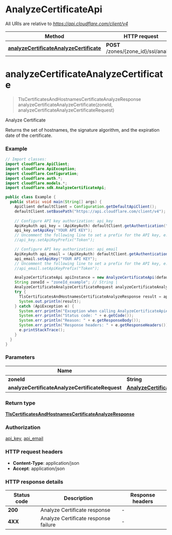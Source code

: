 # AnalyzeCertificateApi

All URIs are relative to *https://api.cloudflare.com/client/v4*

| Method | HTTP request | Description |
|------------- | ------------- | -------------|
| [**analyzeCertificateAnalyzeCertificate**](AnalyzeCertificateApi.md#analyzeCertificateAnalyzeCertificate) | **POST** /zones/{zone_id}/ssl/analyze | Analyze Certificate |


<a id="analyzeCertificateAnalyzeCertificate"></a>
# **analyzeCertificateAnalyzeCertificate**
> TlsCertificatesAndHostnamesCertificateAnalyzeResponse analyzeCertificateAnalyzeCertificate(zoneId, analyzeCertificateAnalyzeCertificateRequest)

Analyze Certificate

Returns the set of hostnames, the signature algorithm, and the expiration date of the certificate.

### Example
```java
// Import classes:
import cloudflare.ApiClient;
import cloudflare.ApiException;
import cloudflare.Configuration;
import cloudflare.auth.*;
import cloudflare.models.*;
import cloudflare.sdk.AnalyzeCertificateApi;

public class Example {
  public static void main(String[] args) {
    ApiClient defaultClient = Configuration.getDefaultApiClient();
    defaultClient.setBasePath("https://api.cloudflare.com/client/v4");
    
    // Configure API key authorization: api_key
    ApiKeyAuth api_key = (ApiKeyAuth) defaultClient.getAuthentication("api_key");
    api_key.setApiKey("YOUR API KEY");
    // Uncomment the following line to set a prefix for the API key, e.g. "Token" (defaults to null)
    //api_key.setApiKeyPrefix("Token");

    // Configure API key authorization: api_email
    ApiKeyAuth api_email = (ApiKeyAuth) defaultClient.getAuthentication("api_email");
    api_email.setApiKey("YOUR API KEY");
    // Uncomment the following line to set a prefix for the API key, e.g. "Token" (defaults to null)
    //api_email.setApiKeyPrefix("Token");

    AnalyzeCertificateApi apiInstance = new AnalyzeCertificateApi(defaultClient);
    String zoneId = "zoneId_example"; // String | 
    AnalyzeCertificateAnalyzeCertificateRequest analyzeCertificateAnalyzeCertificateRequest = new AnalyzeCertificateAnalyzeCertificateRequest(); // AnalyzeCertificateAnalyzeCertificateRequest | 
    try {
      TlsCertificatesAndHostnamesCertificateAnalyzeResponse result = apiInstance.analyzeCertificateAnalyzeCertificate(zoneId, analyzeCertificateAnalyzeCertificateRequest);
      System.out.println(result);
    } catch (ApiException e) {
      System.err.println("Exception when calling AnalyzeCertificateApi#analyzeCertificateAnalyzeCertificate");
      System.err.println("Status code: " + e.getCode());
      System.err.println("Reason: " + e.getResponseBody());
      System.err.println("Response headers: " + e.getResponseHeaders());
      e.printStackTrace();
    }
  }
}
```

### Parameters

| Name | Type | Description  | Notes |
|------------- | ------------- | ------------- | -------------|
| **zoneId** | **String**|  | |
| **analyzeCertificateAnalyzeCertificateRequest** | [**AnalyzeCertificateAnalyzeCertificateRequest**](AnalyzeCertificateAnalyzeCertificateRequest.md)|  | |

### Return type

[**TlsCertificatesAndHostnamesCertificateAnalyzeResponse**](TlsCertificatesAndHostnamesCertificateAnalyzeResponse.md)

### Authorization

[api_key](../README.md#api_key), [api_email](../README.md#api_email)

### HTTP request headers

 - **Content-Type**: application/json
 - **Accept**: application/json

### HTTP response details
| Status code | Description | Response headers |
|-------------|-------------|------------------|
| **200** | Analyze Certificate response |  -  |
| **4XX** | Analyze Certificate response failure |  -  |

